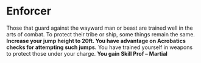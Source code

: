 Enforcer
========

Those that guard against the wayward man or beast are trained well in the arts of combat. To protect their tribe or ship, some things remain the same.  **Increase your jump height to 20ft. You have advantage on Acrobatics checks for attempting such jumps.**  You have trained yourself in weapons to protect those under your charge. **You gain Skill Prof – Martial**
